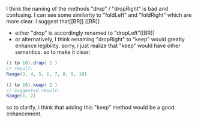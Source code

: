 I think the naming of the methods "drop" / "dropRight" is bad and confusing. I can see some similarity to "foldLeft" and "foldRight" which are more clear. I suggest that[[BR]]
[[BR]]
- either "drop" is accordingly renamed to "dropLeft"[[BR]]
- or alternatively, I think renaming "dropRight" to "keep" would greatly enhance legibility.
sorry, i just realize that "keep" would have other semantics. so to make it clear:


```scala
(1 to 10).drop( 2 )
// result:
Range(3, 4, 5, 6, 7, 8, 9, 10)

(1 to 10).keep( 2 )
// suggested result:
Range(1, 2)
```

so to clarify, i think that adding this "keep" method would be a good enhancement.

